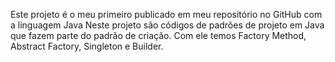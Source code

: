 Este projeto é o meu primeiro publicado em meu repositório no GitHub com a linguagem Java 
Neste projeto são códigos de padrões de projeto em Java que fazem parte do padrão de criação. 
Com ele temos Factory Method, Abstract Factory, Singleton e Builder.
